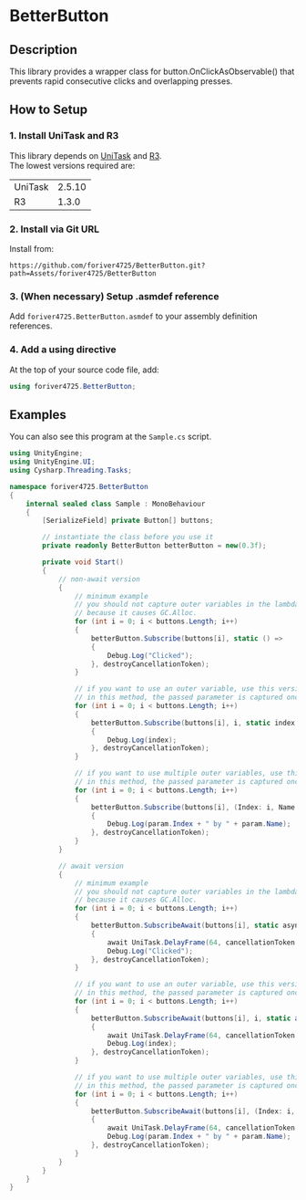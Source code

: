 # BetterButton

## Description
This library provides a wrapper class for button.OnClickAsObservable() that prevents rapid consecutive clicks and overlapping presses.

## How to Setup

### 1. Install UniTask and R3
This library depends on [UniTask](https://github.com/Cysharp/UniTask) and [R3](https://github.com/Cysharp/R3).<br/>
The lowest versions required are:
<table>
    <tr>
        <td>UniTask</td>
        <td>2.5.10</td>
    </tr>
    <tr>
        <td>R3</td>
        <td>1.3.0</td>
    </tr>
</table>

### 2. Install via Git URL
Install from:
```
https://github.com/foriver4725/BetterButton.git?path=Assets/foriver4725/BetterButton
```

### 3. (When necessary) Setup .asmdef reference
Add `foriver4725.BetterButton.asmdef` to your assembly definition references.

### 4. Add a using directive
At the top of your source code file, add:
```cs
using foriver4725.BetterButton;
```

## Examples
You can also see this program at the `Sample.cs` script.
```cs
using UnityEngine;
using UnityEngine.UI;
using Cysharp.Threading.Tasks;

namespace foriver4725.BetterButton
{
    internal sealed class Sample : MonoBehaviour
    {
        [SerializeField] private Button[] buttons;

        // instantiate the class before you use it
        private readonly BetterButton betterButton = new(0.3f);

        private void Start()
        {
            // non-await version
            {
                // minimum example
                // you should not capture outer variables in the lambda expression,
                // because it causes GC.Alloc.
                for (int i = 0; i < buttons.Length; i++)
                {
                    betterButton.Subscribe(buttons[i], static () =>
                    {
                        Debug.Log("Clicked");
                    }, destroyCancellationToken);
                }

                // if you want to use an outer variable, use this version.
                // in this method, the passed parameter is captured once on .Subscribe().
                for (int i = 0; i < buttons.Length; i++)
                {
                    betterButton.Subscribe(buttons[i], i, static index =>
                    {
                        Debug.Log(index);
                    }, destroyCancellationToken);
                }

                // if you want to use multiple outer variables, use this version.
                // in this method, the passed parameter is captured once on .Subscribe().
                for (int i = 0; i < buttons.Length; i++)
                {
                    betterButton.Subscribe(buttons[i], (Index: i, Name: buttons[i].gameObject.name), static param =>
                    {
                        Debug.Log(param.Index + " by " + param.Name);
                    }, destroyCancellationToken);
                }
            }

            // await version
            {
                // minimum example
                // you should not capture outer variables in the lambda expression,
                // because it causes GC.Alloc.
                for (int i = 0; i < buttons.Length; i++)
                {
                    betterButton.SubscribeAwait(buttons[i], static async ct =>
                    {
                        await UniTask.DelayFrame(64, cancellationToken: ct);
                        Debug.Log("Clicked");
                    }, destroyCancellationToken);
                }

                // if you want to use an outer variable, use this version.
                // in this method, the passed parameter is captured once on .Subscribe().
                for (int i = 0; i < buttons.Length; i++)
                {
                    betterButton.SubscribeAwait(buttons[i], i, static async (index, ct) =>
                    {
                        await UniTask.DelayFrame(64, cancellationToken: ct);
                        Debug.Log(index);
                    }, destroyCancellationToken);
                }

                // if you want to use multiple outer variables, use this version.
                // in this method, the passed parameter is captured once on .Subscribe().
                for (int i = 0; i < buttons.Length; i++)
                {
                    betterButton.SubscribeAwait(buttons[i], (Index: i, Name: buttons[i].gameObject.name), static async (param, ct) =>
                    {
                        await UniTask.DelayFrame(64, cancellationToken: ct);
                        Debug.Log(param.Index + " by " + param.Name);
                    }, destroyCancellationToken);
                }
            }
        }
    }
}
```